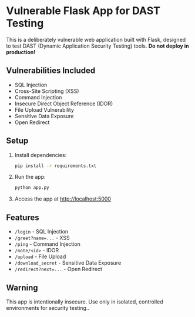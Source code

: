 # Vulnerable Flask App for DAST Testing    

This is a deliberately vulnerable web application built with Flask, designed to test DAST (Dynamic Application Security Testing) tools. **Do not deploy in production!**

## Vulnerabilities Included
- SQL Injection
- Cross-Site Scripting (XSS)
- Command Injection
- Insecure Direct Object Reference (IDOR)
- File Upload Vulnerability
- Sensitive Data Exposure
- Open Redirect

## Setup

1. Install dependencies:
   ```bash
   pip install -r requirements.txt
   ```
2. Run the app:
   ```bash
   python app.py
   ```
3. Access the app at [http://localhost:5000](http://localhost:5000)

## Features
- `/login` - SQL Injection
- `/greet?name=...` - XSS
- `/ping` - Command Injection
- `/note/<id>` - IDOR
- `/upload` - File Upload
- `/download_secret` - Sensitive Data Exposure
- `/redirect?next=...` - Open Redirect

## Warning
This app is intentionally insecure. Use only in isolated, controlled environments for security testing..
